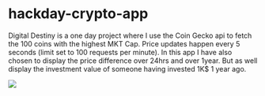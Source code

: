# hackday-crypto-app

Digital Destiny is a one day project where I use the Coin Gecko api to fetch the 100 coins with the highest MKT Cap. 
Price updates happen every 5 seconds (limit set to 100 requests per minute). 
In this app I have also chosen to display the price difference over 24hrs and over 1year. 
But as well display the investment value of someone having invested 1K$ 1 year ago.

![](client/my-app/public/pageimages.png)

